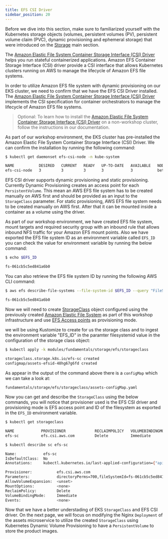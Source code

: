 ```yaml
---
title: EFS CSI Driver
sidebar_position: 20
---
```


Before we dive into this section, make sure to familiarized yourself with the Kubernetes storage objects (volumes, persistent volumes (PV), persistent volume claim (PVC), dynamic provisioning and ephemeral storage) that were introduced on the [Storage](../index.md) main section.

The [Amazon Elastic File System Container Storage Interface (CSI) Driver](https://github.com/kubernetes-sigs/aws-efs-csi-driver) helps you run stateful containerized applications. Amazon EFS Container Storage Interface (CSI) driver provide a CSI interface that allows Kubernetes clusters running on AWS to manage the lifecycle of Amazon EFS file systems.

In order to utilize Amazon EFS file system with dynamic provisioning on our EKS cluster, we need to confirm that we have the EFS CSI Driver installed. The [Amazon Elastic File System Container Storage Interface (CSI) Driver](https://github.com/kubernetes-sigs/aws-efs-csi-driver) implements the CSI specification for container orchestrators to manage the lifecycle of Amazon EFS file systems.

> Optional: 
> To learn how to install the [Amazon Elastic File System Container Storage Interface (CSI) Driver](https://github.com/kubernetes-sigs/aws-efs-csi-driver) on a non-workshop cluster, follow the instructions in our documentation.

As part of our workshop environment, the EKS cluster has pre-installed the Amazon Elastic File System Container Storage Interface (CSI) Driver. We can confirm the installation by running the following command:

```bash
$ kubectl get daemonset efs-csi-node -n kube-system

NAME           DESIRED   CURRENT   READY   UP-TO-DATE   AVAILABLE   NODE SELECTOR                 AGE
efs-csi-node   3         3         3       3            3           beta.kubernetes.io/os=linux   2d1h
```

EFS CSI driver supports dynamic provisioning and static provisioning. Currently Dynamic Provisioning creates an access point for each `PersistentVolume`. This mean an AWS EFS file system has to be created manually on AWS first and should be provided as an input to the `StorageClass` parameter. For static provisioning, AWS EFS file system needs to be created manually on AWS first. After that it can be mounted inside a container as a volume using the driver.

As part of our workshop environment, we have created EFS file system, mount targets and required security group with an inbound rule that allows inbound NFS traffic for your Amazon EFS mount points. Also we have exported the EFS file system ID as an environment variable called `EFS_ID` you can check the value for environment variable by running the below command:


```bash
$ echo $EFS_ID

fs-061cb5c5ed841a6b0
```
You can also retrieve the EFS file system ID by running the following AWS CLI command:


```bash
$ aws efs describe-file-systems --file-system-id $EFS_ID --query "FileSystems[*].FileSystemId" --output text

fs-061cb5c5ed841a6b0
```

Now we will need to create [StorageClass](https://kubernetes.io/docs/concepts/storage/storage-classes/) object configured using the previously created [Amazon Elastic File System](https://docs.aws.amazon.com/efs/latest/ug/whatisefs.html) as part of this workshop infrastructure and use [EFS Access points](https://docs.aws.amazon.com/efs/latest/ug/efs-access-points.html) as provisioning mode.

we will be using Kustomize to create for us the storage class and to ingest the environment variable "EFS_ID" in the paramter filesystemid value in the configuration of the storage class object: 

```bash
$ kubectl apply -k modules/fundamentals/storage/efs/storageclass 
  
storageclass.storage.k8s.io/efs-sc created
configmap/assets-efsid-48hg67g6fd created
```

As appear in the output of the command above there is a `configMap` which we can take a look at:

```file
fundamentals/storage/efs/storageclass/assets-configMap.yaml
```

Now you can get and describe the `StorageClass` using the below commands, you will notice that provisioner used is the EFS CSI driver and provisioning mode is EFS access point and ID of the filesystem as exported in the `EFS_ID` environment variable.

```bash
$ kubectl get storageclass

NAME            PROVISIONER             RECLAIMPOLICY   VOLUMEBINDINGMODE      ALLOWVOLUMEEXPANSION   AGE
efs-sc          efs.csi.aws.com         Delete          Immediate              false                  8m29s
```

```bash
$ kubectl describe sc efs-sc

Name:            efs-sc
IsDefaultClass:  No
Annotations:     kubectl.kubernetes.io/last-applied-configuration={"apiVersion":"storage.k8s.io/v1","kind":"StorageClass","metadata":{"annotations":{},"name":"efs-sc"},"parameters":{"directoryPerms":"700","fileSystemId":"fs-061cb5c5ed841a6b0","provisioningMode":"efs-ap"},"provisioner":"efs.csi.aws.com"}

Provisioner:           efs.csi.aws.com
Parameters:            directoryPerms=700,fileSystemId=fs-061cb5c5ed841a6b0,provisioningMode=efs-ap
AllowVolumeExpansion:  <unset>
MountOptions:          <none>
ReclaimPolicy:         Delete
VolumeBindingMode:     Immediate
Events:                <none>
```

Now that we have a better understading of EKS `StorageClass` and EFS CSI driver. On the next page, we will focus on modifying the Nginx `Deployment` of the assets microservice to utilize the created `StorageClass` using Kubernetes Dynamic Volume Provisioning to have a `PersistentVolume` to store the product images. 